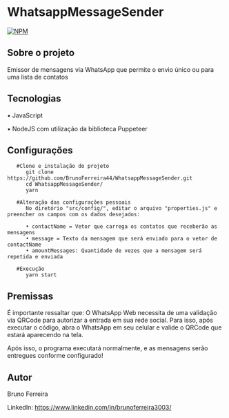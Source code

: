 # WhatsappMessageSender

[![NPM](https://img.shields.io/npm/l/react)](https://github.com/BrunoFerreira44/WhatsappMessageSender/main/LICENSE)

## Sobre o projeto

Emissor de mensagens via WhatsApp que permite o envio único ou para uma lista de
contatos

## Tecnologias

• JavaScript

• NodeJS com utilização da biblioteca Puppeteer

## Configurações

```
   #Clone e instalação do projeto
      git clone https://github.com/BrunoFerreira44/WhatsappMessageSender.git
      cd WhatsappMessageSender/
      yarn

   #Alteração das configurações pessoais
      No diretório "src/config/", editar o arquivo "properties.js" e preencher os campos com os dados desejados:

      • contactName = Vetor que carrega os contatos que receberão as mensagens
      • message = Texto da mensagem que será enviado para o vetor de contactName
      • amountMessages: Quantidade de vezes que a mensagem será repetida e enviada

   #Execução
      yarn start
```

## Premissas

É importante ressaltar que: O WhatsApp Web necessita de uma validação via QRCode
para autorizar a entrada em sua rede social. Para isso, após executar o código,
abra o WhatsApp em seu celular e valide o QRCode que estará aparecendo na tela.

Após isso, o programa executará normalmente, e as mensagens serão entregues
conforme configurado!

## Autor

Bruno Ferreira

LinkedIn: https://www.linkedin.com/in/brunoferreira3003/
